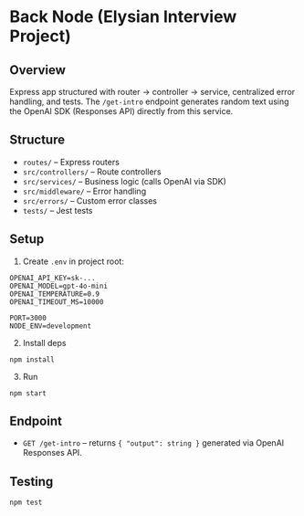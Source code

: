 # Back Node (Elysian Interview Project)

## Overview
Express app structured with router -> controller -> service, centralized error handling, and tests. The `/get-intro` endpoint generates random text using the OpenAI SDK (Responses API) directly from this service.

## Structure
- `routes/` – Express routers
- `src/controllers/` – Route controllers
- `src/services/` – Business logic (calls OpenAI via SDK)
- `src/middleware/` – Error handling
- `src/errors/` – Custom error classes
- `tests/` – Jest tests

## Setup
1. Create `.env` in project root:
```
OPENAI_API_KEY=sk-...
OPENAI_MODEL=gpt-4o-mini
OPENAI_TEMPERATURE=0.9
OPENAI_TIMEOUT_MS=10000

PORT=3000
NODE_ENV=development
```
2. Install deps
```
npm install
```
3. Run
```
npm start
```

## Endpoint
- `GET /get-intro` – returns `{ "output": string }` generated via OpenAI Responses API.

## Testing
```
npm test
```